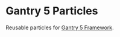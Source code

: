 # Gantry 5 Particles

Reusable particles for [Gantry 5 Framework](https://github.com/gantry/gantry5).
